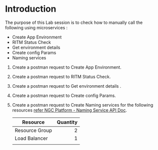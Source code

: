 # Introduction

The purpose of this Lab session is to check how to manually call the following using microservices : 
 - Create App Environment
 - RITM Status Check
 - Get environment details 
 - Create config Params
 - Naming services 


 1. Create a postman request to Create App Environment.

 2. Create a postman request to RITM Status Check.
 3. Create a postman request to Get environment details .
 4. Create a postman request to Create config Params.
 5. Create a postman request to Create Naming services for the following resources [ refer NGC Platform - Naming Service API Doc](https://docs.google.com/document/d/1n-Jtfo1ih8I5chOOwxT-u7-tvXUAVIMCocoiirz2y_c/edit#heading=h.cd34ot7rtyfy).

    | Resource | Quantity |
    |-------|-------:|
    |Resource Group|2|
    |Load Balancer|1|
    |||